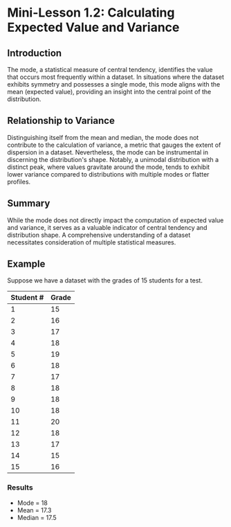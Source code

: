 # Mini-Lesson 1.2: Calculating Expected Value and Variance

## Introduction
The mode, a statistical measure of central tendency, identifies the value that occurs most frequently within a dataset. In situations where the dataset exhibits symmetry and possesses a single mode, this mode aligns with the mean (expected value), providing an insight into the central point of the distribution.

## Relationship to Variance
Distinguishing itself from the mean and median, the mode does not contribute to the calculation of variance, a metric that gauges the extent of dispersion in a dataset. Nevertheless, the mode can be instrumental in discerning the distribution's shape. Notably, a unimodal distribution with a distinct peak, where values gravitate around the mode, tends to exhibit lower variance compared to distributions with multiple modes or flatter profiles.

## Summary
While the mode does not directly impact the computation of expected value and variance, it serves as a valuable indicator of central tendency and distribution shape. A comprehensive understanding of a dataset necessitates consideration of multiple statistical measures.

## Example
Suppose we have a dataset with the grades of 15 students for a test.

| Student # | Grade |
|-----------|-------|
| 1         | 15    |
| 2         | 16    |
| 3         | 17    |
| 4         | 18    |
| 5         | 19    |
| 6         | 18    |
| 7         | 17    |
| 8         | 18    |
| 9         | 18    |
| 10        | 18    |
| 11        | 20    |
| 12        | 18    |
| 13        | 17    |
| 14        | 15    |
| 15        | 16    |

### Results
- Mode = 18
- Mean = 17.3
- Median = 17.5